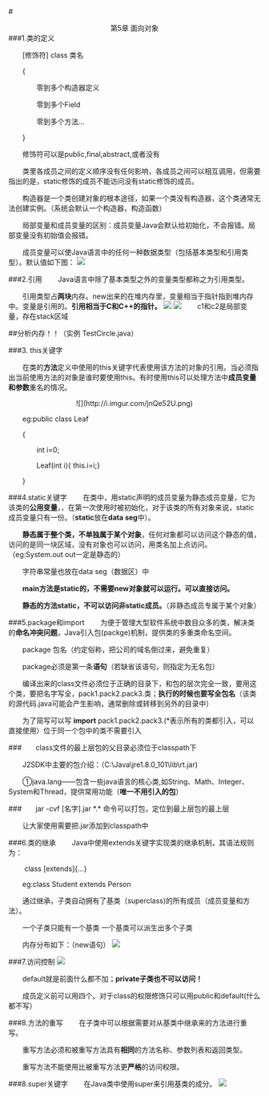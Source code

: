 #<center>第5章 面向对象</center>
###1.类的定义

&emsp;&emsp;[修饰符] class 类名

&emsp;&emsp;{

&emsp;&emsp;&emsp;&emsp;零到多个构造器定义

&emsp;&emsp;&emsp;&emsp;零到多个Field

&emsp;&emsp;&emsp;&emsp;零到多个方法...

&emsp;&emsp;}

&emsp;&emsp;修饰符可以是public,final,abstract,或者没有

&emsp;&emsp;类里各成员之间的定义顺序没有任何影响，各成员之间可以相互调用，但需要指出的是，static修饰的成员不能访问没有static修饰的成员。

&emsp;&emsp;构造器是一个类创建对象的根本途径，如果一个类没有构造器，这个类通常无法创建实例。（系统会默认一个构造器，构造函数）

&emsp;&emsp;局部变量和成员变量的区别：成员变量Java会默认给初始化，不会报错。局部变量没有初始值会报错。

&emsp;&emsp;成员变量可以使Java语言中的任何一种数据类型（包括基本类型和引用类型）。默认值如下图：
![](http://i.imgur.com/A8a57F0.png)

###2.引用
&emsp;&emsp;Java语言中除了基本类型之外的变量类型都称之为引用类型。

&emsp;&emsp;引用类型占**两块**内存。new出来的在堆内存里，变量相当于指针指到堆内存中。变量是引用的。**引用相当于C和C++的指针。**
![](http://i.imgur.com/7tPbTZ8.png)
![](http://i.imgur.com/PqrSddW.png)
&emsp;&emsp;c1和c2是局部变量，存在stack区域

##分析内存！！（实例 TestCircle.java）

###3. this关键字

&emsp;&emsp;在类的**方法**定义中使用的this关键字代表使用该方法的对象的引用。当必须指出当前使用方法的对象是谁时要使用this。有时使用this可以处理方法中**成员变量和参数**重名的情况。
<center>![](http://i.imgur.com/jnQe52U.png)</center>

&emsp;&emsp;eg:public class Leaf

&emsp;&emsp;{

&emsp;&emsp;&emsp;&emsp;int i=0;

&emsp;&emsp;&emsp;&emsp;Leaf(int i){ this.i=i;}

&emsp;&emsp;}

###4.static关键字
&emsp;&emsp;在类中，用static声明的成员变量为静态成员变量，它为该类的**公用变量**，，在第一次使用时被初始化，对于该类的所有对象来说，static成员变量只有一份。（**static**放在**data seg**中）。

&emsp;&emsp;**静态属于整个类，不单独属于某个对象**，任何对象都可以访问这个静态的值，访问的是同一块区域，没有对象也可以访问，用类名加上点访问。（eg:System.out  out一定是静态的）

&emsp;&emsp;字符串常量也放在data seg（数据区）中

&emsp;&emsp;**main方法是static的，不需要new对象就可以运行。可以直接访问。**

&emsp;&emsp;**静态的方法static，不可以访问非static成员。**（非静态成员专属于某个对象） 

###5.package和import
&emsp;&emsp;为便于管理大型软件系统中数目众多的类，解决类的**命名冲突问题**，Java引入包(packge)机制，提供类的多重类命名空间。

&emsp;&emsp;package 包名（约定俗称，把公司的域名倒过来，避免重复）

&emsp;&emsp;package必须是第一条**语句**（若缺省该语句，则指定为无名包）

&emsp;&emsp;编译出来的class文件必须位于正确的目录下，和包的层次完全一致，要用这个类，要把名字写全，pack1.pack2.pack3.类；**执行的时候也要写全包名**（该类的源代码.java可能会产生影响，通常删除或转移到另外的目录中）

&emsp;&emsp;为了简写可以写 **import** pack1.pack2.pack3.(*表示所有的类都引入，可以直接使用）位于同一个包中的类不需要引入

###&emsp;&emsp;class文件的最上层包的父目录必须位于classpath下

&emsp;&emsp;J2SDK中主要的包介绍：（C:\Java\jre1.8.0_101\lib\rt.jar)

&emsp;&emsp;①java.lang——包含一些java语言的核心类,如String、Math、Integer、System和Thread，提供常用功能（**唯一不用引入的包**）

###&emsp;&emsp;jar -cvf [名字].jar \*.\*  命令可以打包，定位到最上层包的最上层

&emsp;&emsp;让大家使用需要把.jar添加到classpath中

###6.类的继承
&emsp;&emsp;Java中使用extends关键字实现类的继承机制，其语法规则为：

&emsp;&emsp;<modifier> class <name> [extends<superclass>]{...}

&emsp;&emsp;eg:class Student extends Person

&emsp;&emsp;通过继承，子类自动拥有了基类（superclass)的所有成员（成员变量和方法）。

&emsp;&emsp;一个子类只能有一个基类 一个基类可以派生出多个子类

&emsp;&emsp;内存分布如下：（new语句）
![](http://i.imgur.com/m0oM6lk.png)

###7.访问控制
![](http://i.imgur.com/JKRgkAL.png)

&emsp;&emsp;default就是前面什么都不加；**private子类也不可以访问！**

&emsp;&emsp;成员定义前可以用四个。对于class的权限修饰只可以用public和default(什么都不写）

###8.方法的重写
&emsp;&emsp;在子类中可以根据需要对从基类中继承来的方法进行重写。

&emsp;&emsp;重写方法必须和被重写方法具有**相同**的方法名称、参数列表和返回类型。

&emsp;&emsp;重写方法不能使用比被重写方法更**严格**的访问权限。

###8.super关键字
&emsp;&emsp;在Java类中使用super来引用基类的成分。
![](http://i.imgur.com/1BazlSM.png)   